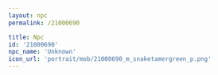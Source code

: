 ```yaml
---
layout: npc
permalink: /21000690

title: Npc
id: '21000690'
npc_name: 'Unknown'
icon_url: 'portrait/mob/21000690_m_snaketamergreen_p.png'
---
```

